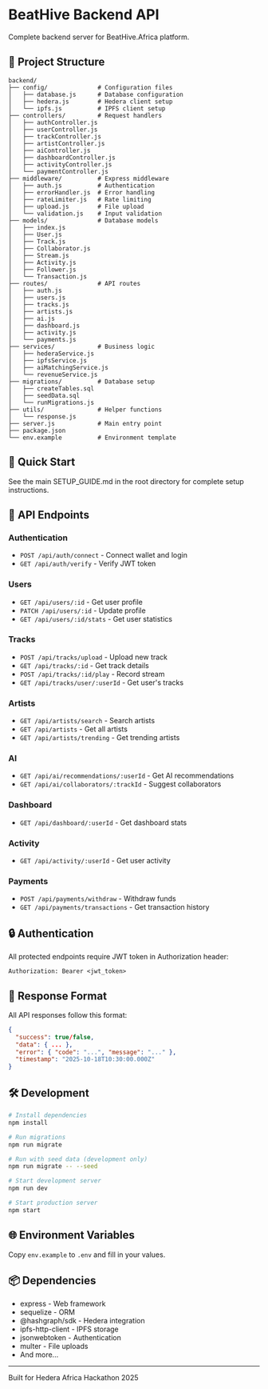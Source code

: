 # BeatHive Backend API

Complete backend server for BeatHive.Africa platform.

## 📁 Project Structure

```
backend/
├── config/              # Configuration files
│   ├── database.js      # Database configuration
│   ├── hedera.js        # Hedera client setup
│   └── ipfs.js          # IPFS client setup
├── controllers/         # Request handlers
│   ├── authController.js
│   ├── userController.js
│   ├── trackController.js
│   ├── artistController.js
│   ├── aiController.js
│   ├── dashboardController.js
│   ├── activityController.js
│   └── paymentController.js
├── middleware/          # Express middleware
│   ├── auth.js          # Authentication
│   ├── errorHandler.js  # Error handling
│   ├── rateLimiter.js   # Rate limiting
│   ├── upload.js        # File upload
│   └── validation.js    # Input validation
├── models/              # Database models
│   ├── index.js
│   ├── User.js
│   ├── Track.js
│   ├── Collaborator.js
│   ├── Stream.js
│   ├── Activity.js
│   ├── Follower.js
│   └── Transaction.js
├── routes/              # API routes
│   ├── auth.js
│   ├── users.js
│   ├── tracks.js
│   ├── artists.js
│   ├── ai.js
│   ├── dashboard.js
│   ├── activity.js
│   └── payments.js
├── services/            # Business logic
│   ├── hederaService.js
│   ├── ipfsService.js
│   ├── aiMatchingService.js
│   └── revenueService.js
├── migrations/          # Database setup
│   ├── createTables.sql
│   ├── seedData.sql
│   └── runMigrations.js
├── utils/               # Helper functions
│   └── response.js
├── server.js            # Main entry point
├── package.json
└── env.example          # Environment template
```

## 🚀 Quick Start

See the main SETUP_GUIDE.md in the root directory for complete setup instructions.

## 📡 API Endpoints

### Authentication
- `POST /api/auth/connect` - Connect wallet and login
- `GET /api/auth/verify` - Verify JWT token

### Users
- `GET /api/users/:id` - Get user profile
- `PATCH /api/users/:id` - Update profile
- `GET /api/users/:id/stats` - Get user statistics

### Tracks
- `POST /api/tracks/upload` - Upload new track
- `GET /api/tracks/:id` - Get track details
- `POST /api/tracks/:id/play` - Record stream
- `GET /api/tracks/user/:userId` - Get user's tracks

### Artists
- `GET /api/artists/search` - Search artists
- `GET /api/artists` - Get all artists
- `GET /api/artists/trending` - Get trending artists

### AI
- `GET /api/ai/recommendations/:userId` - Get AI recommendations
- `GET /api/ai/collaborators/:trackId` - Suggest collaborators

### Dashboard
- `GET /api/dashboard/:userId` - Get dashboard stats

### Activity
- `GET /api/activity/:userId` - Get user activity

### Payments
- `POST /api/payments/withdraw` - Withdraw funds
- `GET /api/payments/transactions` - Get transaction history

## 🔒 Authentication

All protected endpoints require JWT token in Authorization header:
```
Authorization: Bearer <jwt_token>
```

## 📝 Response Format

All API responses follow this format:
```json
{
  "success": true/false,
  "data": { ... },
  "error": { "code": "...", "message": "..." },
  "timestamp": "2025-10-18T10:30:00.000Z"
}
```

## 🛠️ Development

```bash
# Install dependencies
npm install

# Run migrations
npm run migrate

# Run with seed data (development only)
npm run migrate -- --seed

# Start development server
npm run dev

# Start production server
npm start
```

## 🌐 Environment Variables

Copy `env.example` to `.env` and fill in your values.

## 📦 Dependencies

- express - Web framework
- sequelize - ORM
- @hashgraph/sdk - Hedera integration
- ipfs-http-client - IPFS storage
- jsonwebtoken - Authentication
- multer - File uploads
- And more...

---

Built for Hedera Africa Hackathon 2025

